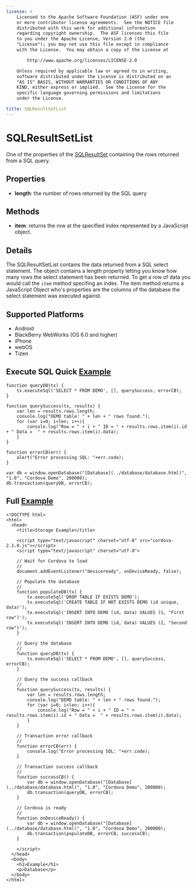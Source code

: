 ```yaml
---
license: >
    Licensed to the Apache Software Foundation (ASF) under one
    or more contributor license agreements.  See the NOTICE file
    distributed with this work for additional information
    regarding copyright ownership.  The ASF licenses this file
    to you under the Apache License, Version 2.0 (the
    "License"); you may not use this file except in compliance
    with the License.  You may obtain a copy of the License at

        http://www.apache.org/licenses/LICENSE-2.0

    Unless required by applicable law or agreed to in writing,
    software distributed under the License is distributed on an
    "AS IS" BASIS, WITHOUT WARRANTIES OR CONDITIONS OF ANY
    KIND, either express or implied.  See the License for the
    specific language governing permissions and limitations
    under the License.

title: SQLResultSetList
---
```


SQLResultSetList
=======

One of the properties of the [SQLResultSet](../sqlresultset/sqlresultset.html) containing the rows returned from a SQL query.

Properties
-------

- __length__: the number of rows returned by the SQL query

Methods
-------

- __item__: returns the row at the specified index represented by a JavaScript object.

Details
-------

The SQLResultSetList contains the data returned from a SQL select statement.  The object contains a length property letting you know how many rows the select statement has been returned.  To get a row of data you would call the `item` method specifing an index.  The item method returns a JavaScript Object who's properties are the columns of the database the select statement was executed against.

Supported Platforms
-------------------

- Android
- BlackBerry WebWorks (OS 6.0 and higher)
- iPhone
- webOS
- Tizen

Execute SQL Quick [Example](../storage.opendatabase.html)
------------------

	function queryDB(tx) {
		tx.executeSql('SELECT * FROM DEMO', [], querySuccess, errorCB);
	}

	function querySuccess(tx, results) {
		var len = results.rows.length;
	   	console.log("DEMO table: " + len + " rows found.");
	   	for (var i=0; i<len; i++){
	        console.log("Row = " + i + " ID = " + results.rows.item(i).id + " Data =  " + results.rows.item(i).data);
		}
	}
	
	function errorCB(err) {
		alert("Error processing SQL: "+err.code);
	}
	
	var db = window.openDatabase("[Database](../database/database.html)", "1.0", "Cordova Demo", 200000);
	db.transaction(queryDB, errorCB);

Full [Example](../storage.opendatabase.html)
------------

    <!DOCTYPE html>
    <html>
      <head>
        <title>Storage Example</title>

        <script type="text/javascript" charset="utf-8" src="cordova-2.1.0.js"></script>
        <script type="text/javascript" charset="utf-8">

        // Wait for Cordova to load
        //
        document.addEventListener("deviceready", onDeviceReady, false);

		// Populate the database 
		//
		function populateDB(tx) {
			tx.executeSql('DROP TABLE IF EXISTS DEMO');
			tx.executeSql('CREATE TABLE IF NOT EXISTS DEMO (id unique, data)');
			tx.executeSql('INSERT INTO DEMO (id, data) VALUES (1, "First row")');
			tx.executeSql('INSERT INTO DEMO (id, data) VALUES (2, "Second row")');
		}

		// Query the database
		//
		function queryDB(tx) {
			tx.executeSql('SELECT * FROM DEMO', [], querySuccess, errorCB);
		}

		// Query the success callback
		//
		function querySuccess(tx, results) {
			var len = results.rows.length;
			console.log("DEMO table: " + len + " rows found.");
			for (var i=0; i<len; i++){
				console.log("Row = " + i + " ID = " + results.rows.item(i).id + " Data =  " + results.rows.item(i).data);
			}
		}

		// Transaction error callback
		//
		function errorCB(err) {
			console.log("Error processing SQL: "+err.code);
		}

		// Transaction success callback
		//
		function successCB() {
			var db = window.openDatabase("[Database](../database/database.html)", "1.0", "Cordova Demo", 200000);
			db.transaction(queryDB, errorCB);
		}

		// Cordova is ready
		//
		function onDeviceReady() {
			var db = window.openDatabase("[Database](../database/database.html)", "1.0", "Cordova Demo", 200000);
			db.transaction(populateDB, errorCB, successCB);
		}
	
        </script>
      </head>
      <body>
        <h1>Example</h1>
        <p>Database</p>
      </body>
    </html>
